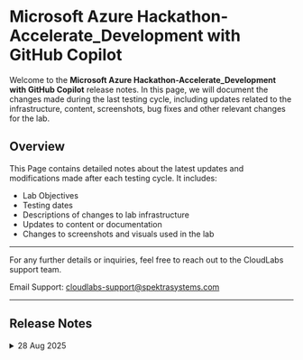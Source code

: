 
# Microsoft Azure Hackathon-Accelerate_Development with GitHub Copilot

Welcome to the **Microsoft Azure Hackathon-Accelerate_Development with GitHub Copilot** release notes. In this page, we will document the changes made during the last testing cycle, including updates related to the infrastructure, content, screenshots, bug fixes and other relevant changes for the lab.

## Overview

This Page contains detailed notes about the latest updates and modifications made after each testing cycle. It includes:

- Lab Objectives
- Testing dates
- Descriptions of changes to lab infrastructure
- Updates to content or documentation
- Changes to screenshots and visuals used in the lab

---

For any further details or inquiries, feel free to reach out to the CloudLabs support team.  

Email Support: cloudlabs-support@spektrasystems.com  

---

## Release Notes

<details>
  <summary>28 Aug 2025</summary>

## Summary of Changes

Minor updates, including clearer UI screenshots and refined instructions for improved clarity and accuracy. 

## Infrastructure Changes

NA

## Content Changes

- **Change**:

   - Challenge 01: Accessing GitHub is updated, the Entire lab is testing out in the **Organization**.
   - Challenge 02: In GitHub, **Code Security** has been upgraded to **Advanced Security**.
   - Challenge 03: It took a lot of time to **Create Dependabot Security Update** for **nanoid**, so now it is updated to choose any **Dependabot alerts.**
   
## Screenshot Updates

- **Minor updates:**
  
  - **Updated UI Screenshots:** Screenshots have been updated as per the new UI changes.
  - **Instruction Refinements:** Updated numbering and formatting for better clarity and understanding.

## Testing Notes  

- Testing Date: 2025-07-28 

</details>
